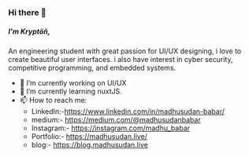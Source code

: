 
### Hi there 👋

##### I'm Kryptöñ,
An engineering student with great passion for UI/UX designing, i love to create beautiful user interfaces. i also have interest in cyber security, competitive programming, and embedded systems.


- 🔭 I’m currently working on UI/UX
- 🌱 I’m currently learning nuxtJS.
- 📫 How to reach me: 
  - LinkedIn:-https://www.linkedin.com/in/madhusudan-babar/
  - medium:- https://medium.com/@madhusudanbabar
  - Instagram:- https://instagram.com/madhu_babar
  - Portfolio:- https://madhusudan.live/
  - blog:- https://blog.madhusudan.live
